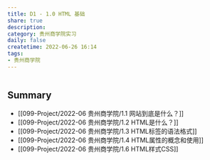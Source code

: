```yaml
---
title: D1 - 1.0 HTML 基础
share: true
description:  
category: 贵州商学院实习
daily: false
createtime: 2022-06-26 16:14
tags:
- 贵州商学院
---
```

```toc
```
## Summary

- [[099-Project/2022-06 贵州商学院/1.1 网站到底是什么？]]
- [[099-Project/2022-06 贵州商学院/1.2 HTML是什么？]]
- [[099-Project/2022-06 贵州商学院/1.3 HTML标签的语法格式]]
- [[099-Project/2022-06 贵州商学院/1.4 HTML属性的概念和使用]]
- [[099-Project/2022-06 贵州商学院/1.6 HTML样式CSS]]